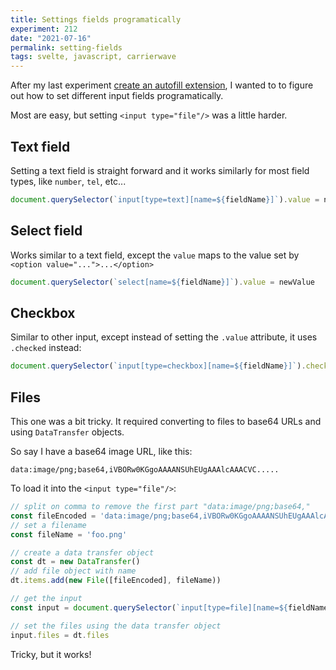 ```yaml
---
title: Settings fields programatically
experiment: 212
date: "2021-07-16"
permalink: setting-fields
tags: svelte, javascript, carrierwave
---
```


After my last experiment [create an autofill extension](https://1000experiments.dev/posts/chrome-autofill-extension), I wanted to to figure out how to set different input fields programatically.

Most are easy, but setting `<input type="file"/>` was a little harder.

## Text field

Setting a text field is straight forward and it works similarly for most field types, like `number`, `tel`, etc...

```javascript
document.querySelector(`input[type=text][name=${fieldName}]`).value = newValue
```

## Select field

Works similar to a text field, except the `value` maps to the value set by `<option value="...">...</option>`

```javascript
document.querySelector(`select[name=${fieldName}]`).value = newValue
```

## Checkbox

Similar to other input, except instead of setting the `.value` attribute, it uses `.checked` instead:

```javascript
document.querySelector(`input[type=checkbox][name=${fieldName}]`).checked = boolean 
```

## Files

This one was a bit tricky. It required converting to files to base64 URLs and using `DataTransfer` objects.

So say I have a base64 image URL, like this:

```
data:image/png;base64,iVBORw0KGgoAAAANSUhEUgAAAlcAAACVC.....
```

To load it into the `<input type="file"/>`:

```javascript
// split on comma to remove the first part "data:image/png;base64,"
const fileEncoded = 'data:image/png;base64,iVBORw0KGgoAAAANSUhEUgAAAlcAAACVC.....'.split(',')[0]
// set a filename
const fileName = 'foo.png'

// create a data transfer object
const dt = new DataTransfer()
// add file object with name
dt.items.add(new File([fileEncoded], fileName))

// get the input
const input = document.querySelector(`input[type=file][name=${fieldName}]`)

// set the files using the data transfer object
input.files = dt.files
```

Tricky, but it works!
